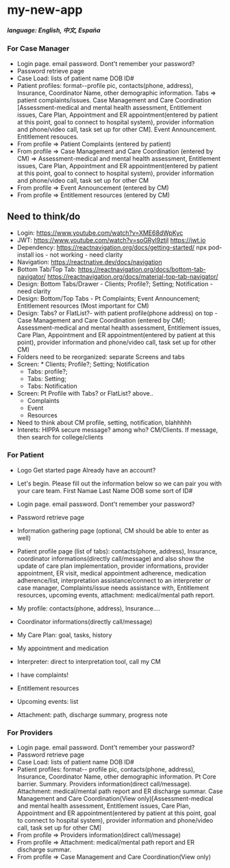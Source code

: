 # my-new-app
##### language: English, 中文, España

### For Case Manager
- Login page. email password. Dont't remember your password?
- Password retrieve page
- Case Load: lists of patient name DOB ID# 
- Patient profiles: format--profile pic, contacts(phone, address), Insurance, Coordinator Name, other demographic information. Tabs => patient complaints/issues. Case Management and Care Coordination [Assessment-medical and mental health assessment, Entitlement issues, Care Plan, Appointment and ER appointment(entered by patient at this point, goal to connect to hospital system), provider information and phone/video call, task set up for other CM]. Event Announcement. Entitlement resouces. 
- From profile => Patient Complaints (entered by patient)
- From profile => Case Management and Care Coordination (entered by CM) => Assessment-medical and mental health assessment, Entitlement issues, Care Plan, Appointment and ER appointment(entered by patient at this point, goal to connect to hospital system), provider information and phone/video call, task set up for other CM
- From profile => Event Announcement (entered by CM)
- From profile => Entitlement resources (entered by CM)

## Need to think/do
- Login: https://www.youtube.com/watch?v=XME68dWpKyc
- JWT: https://www.youtube.com/watch?v=soGRyl9ztjI    https://jwt.io
- Dependency: https://reactnavigation.org/docs/getting-started/  npx pod-install ios - not working - need clarity
- Navigation:  https://reactnative.dev/docs/navigation
- Bottom Tab/Top Tab: https://reactnavigation.org/docs/bottom-tab-navigator/  https://reactnavigation.org/docs/material-top-tab-navigator/
- Design: Bottom Tabs/Drawer - Clients; Profile?; Setting; Notification - need clarity
- Design: Bottom/Top Tabs - Pt Complaints; Event Announcement; Entitlement resources (Most important for CM)
- Design: Tabs? or FlatList?- with patient profile(phone address) on top - Case Management and Care Coordination (entered by CM); Assessment-medical and mental health assessment, Entitlement issues, Care Plan, Appointment and ER appointment(entered by patient at this point), provider information and phone/video call, task set up for other CM)
- Folders need to be reorganized: separate Screens and tabs
- Screen: * Clients; Profile?; Setting; Notification
  - Tabs: profile?; 
  - Tabs: Setting; 
  - Tabs: Notification
- Screen: Pt Profile with Tabs? or FlatList? above..
  - Complaints
  - Event
  - Resources
- Need to think about CM profile, setting, notification, blahhhhh
- Interets: HIPPA secure message? among who? CM/Clients. If message, then search for college/clients






### For Patient
- Logo Get started page Already have an account?
- Let's begin. Please fill out the information below so we can pair you with your care team. First Namae Last Name DOB some sort of ID#
- Login page. email password. Dont't remember your password?
- Password retrieve page
- Information gathering page (optional, CM should be able to enter as well)
- Patient profile page (list of tabs): contacts(phone, address), Insurance, coordinator informations(directly call/message) and also show the update of care plan implementation, provider informations, provider appointment, ER visit, medical appointment adherence, medication adherence/list, interpretation assistance/connect to an interpreter or case manager, Complaints/issue needs assistance with, Entitlement resources, upcoming events, attachment: medical/mental path report.

- My profile: contacts(phone, address), Insurance....
- Coordinator informations(directly call/message)
- My Care Plan: goal, tasks, history
- My appointment and medication
- Interpreter: direct to interpretation tool, call my CM
- I have complaints!
- Entitlement resources
- Upcoming events: list
- Attachment: path, discharge summary, progress note

### For Providers
- Login page. email password. Dont't remember your password?
- Password retrieve page
- Case Load: lists of patient name DOB ID# 
- Patient profiles: format-- profile pic, contacts(phone, address), Insurance, Coordinator Name, other demographic information. Pt Core barrier. Summary. Providers information(direct call/message). Attachment: medical/mental path report and ER discharge summar. Case Management and Care Coordination(View only)[Assessment-medical and mental health assessment, Entitlement issues, Care Plan, Appointment and ER appointment(entered by patient at this point, goal to connect to hospital system), provider information and phone/video call, task set up for other CM] 
- From profile => Providers information(direct call/message)
- From profile => Attachment: medical/mental path report and ER discharge summar. 
- From profile => Case Management and Care Coordination(View only)
